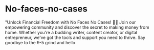 # No-faces-no-cases
"Unlock Financial Freedom with No Faces No Cases! 💸✨ Join our empowering community and discover the secret to making money from home. Whether you're a budding writer, content creator, or digital entrepreneur, we've got the tools and support you need to thrive. Say goodbye to the 9-5 grind and hello 
